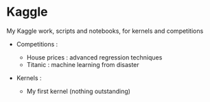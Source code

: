 # Kaggle


My Kaggle work, scripts and notebooks, for kernels and competitions


* Competitions : 
	* House prices : advanced regression techniques
	* Titanic : machine learning from disaster

* Kernels : 
	* My first kernel (nothing outstanding)
